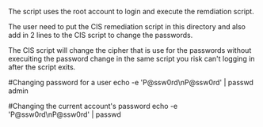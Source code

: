 The script uses the root account to login and execute the remdiation script.

The user need to put the CIS remediation script in this directory and also add in 2 lines to the CIS script to change the passwords.

The CIS script will change the cipher that is use for the passwords without execuiting the password change in the same script you risk can't logging in after the script exits.


#Changing password for a user
echo -e 'P@ssw0rd\nP@ssw0rd' | passwd admin

#Changing the current account's password
echo -e 'P@ssw0rd\nP@ssw0rd' | passwd
